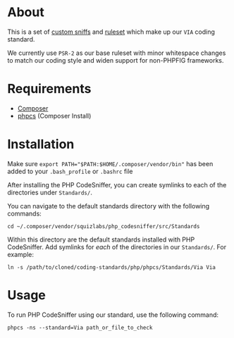 # About

This is a set of [custom sniffs](http://pear.php.net/manual/en/package.php.php-codesniffer.coding-standard-tutorial.php) and [ruleset](http://pear.php.net/manual/en/package.php.php-codesniffer.annotated-ruleset.php) which make up our `VIA` coding standard.

We currently use `PSR-2` as our base ruleset with minor whitespace changes to match our coding style and widen support for non-PHPFIG frameworks.

# Requirements

- [Composer](https://getcomposer.org/download/)
- [phpcs](https://github.com/squizlabs/PHP_CodeSniffer) (Composer Install)

# Installation

Make sure `export PATH="$PATH:$HOME/.composer/vendor/bin"` has been added to your `.bash_profile` or `.bashrc` file

After installing the PHP CodeSniffer, you can create symlinks to each of the directories under `Standards/`.

You can navigate to the default standards directory with the following commands:

	cd ~/.composer/vendor/squizlabs/php_codesniffer/src/Standards

Within this directory are the default standards installed with PHP CodeSniffer. Add symlinks for *each* of the directories in our `Standards/`. For example:

	ln -s /path/to/cloned/coding-standards/php/phpcs/Standards/Via Via

# Usage

To run PHP CodeSniffer using our standard, use the following command:

    phpcs -ns --standard=Via path_or_file_to_check

